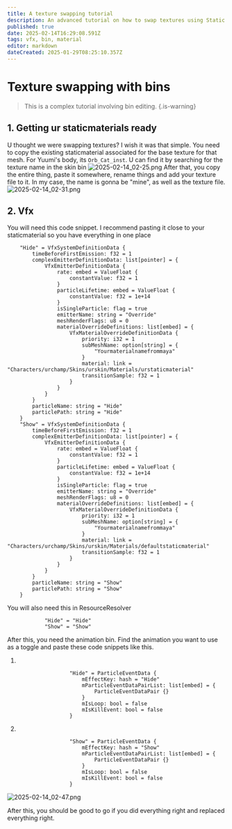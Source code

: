 ```yaml
---
title: A texture swapping tutorial
description: An advanced tutorial on how to swap textures using Static Materials and Particle events
published: true
date: 2025-02-14T16:29:08.591Z
tags: vfx, bin, material
editor: markdown
dateCreated: 2025-01-29T08:25:10.357Z
---
```


# Texture swapping with bins
> This is a complex tutorial involving bin editing.
{.is-warning}


## 1. Getting ur staticmaterials ready
U thought we were swapping textures? I wish it was that simple.
You need to copy the existing staticmaterial associated for the base texture for that mesh. For Yuumi's body, its ```Orb_Cat_inst```. U can find it by searching for the texture name in the skin bin
![2025-02-14_02-25.png](/user-pictures/fbs/2025-02-14_02-25.png)
After that, you copy the entire thing, paste it somewhere, rename things and add your texture file to it. In my case, the name is gonna be "mine", as well as the texture file.
![2025-02-14_02-31.png](/user-pictures/fbs/2025-02-14_02-31.png)

## 2. Vfx

You will need this code snippet. I recommend pasting it close to your staticmaterial so you have everything in one place

```
    "Hide" = VfxSystemDefinitionData {
        timeBeforeFirstEmission: f32 = 1
        complexEmitterDefinitionData: list[pointer] = {
            VfxEmitterDefinitionData {
                rate: embed = ValueFloat {
                    constantValue: f32 = 1
                }
                particleLifetime: embed = ValueFloat {
                    constantValue: f32 = 1e+14
                }
                isSingleParticle: flag = true
                emitterName: string = "Override"
                meshRenderFlags: u8 = 0
                materialOverrideDefinitions: list[embed] = {
                    VfxMaterialOverrideDefinitionData {
                        priority: i32 = 1
                        subMeshName: option[string] = {
                            "Yourmaterialnamefrommaya"
                        }
                        material: link = "Characters/urchamp/Skins/urskin/Materials/urstaticmaterial"
                        transitionSample: f32 = 1
                    }
                }
            }
        }
        particleName: string = "Hide"
        particlePath: string = "Hide"
    }
    "Show" = VfxSystemDefinitionData {
        timeBeforeFirstEmission: f32 = 1
        complexEmitterDefinitionData: list[pointer] = {
            VfxEmitterDefinitionData {
                rate: embed = ValueFloat {
                    constantValue: f32 = 1
                }
                particleLifetime: embed = ValueFloat {
                    constantValue: f32 = 1e+14
                }
                isSingleParticle: flag = true
                emitterName: string = "Override"
                meshRenderFlags: u8 = 0
                materialOverrideDefinitions: list[embed] = {
                    VfxMaterialOverrideDefinitionData {
                        priority: i32 = 1
                        subMeshName: option[string] = {
                            "Yourmaterialnamefrommaya"
                        }
                        material: link = "Characters/urchamp/Skins/urskin/Materials/defaultstaticmaterial"
                        transitionSample: f32 = 1
                    }
                }
            }
        }
        particleName: string = "Show"
        particlePath: string = "Show"
    }
```
You will also need this in ResourceResolver

```
            "Hide" = "Hide"
            "Show" = "Show"
```
After this, you need the animation bin. Find the animation you want to use as a toggle and paste these code snippets like this.

1.
```
                    "Hide" = ParticleEventData {
                        mEffectKey: hash = "Hide"
                        mParticleEventDataPairList: list[embed] = {
                            ParticleEventDataPair {}
                        }
                        mIsLoop: bool = false
                        mIsKillEvent: bool = false
                    }
```

2.
```
                    "Show" = ParticleEventData {
                        mEffectKey: hash = "Show"
                        mParticleEventDataPairList: list[embed] = {
                            ParticleEventDataPair {}
                        }
                        mIsLoop: bool = false
                        mIsKillEvent: bool = false
                    }
```
![2025-02-14_02-47.png](/user-pictures/fbs/2025-02-14_02-47.png)

After this, you should be good to go if you did everything right and replaced everything right.
    